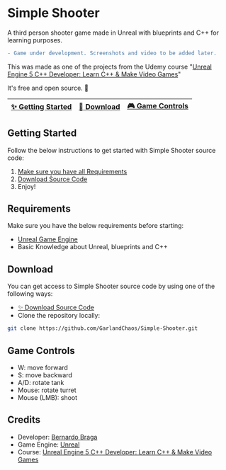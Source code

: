 # Simple Shooter

A third person shooter game made in Unreal with blueprints and C++ for learning purposes.
```diff
- Game under development. Screenshots and video to be added later.
```
This was made as one of the projects from the Udemy course "[Unreal Engine 5 C++ Developer: Learn C++ & Make Video Games](https://www.udemy.com/share/101Weu3@DvrmCJo_qKi26nlbbZidlJkY1pMsT5XeGvDFjCvL_QhySfbnB2bRSGloAR5LWcX9/)"

It's free and open source. :clap:

| [:sparkles: Getting Started](#getting-started) | [:rocket: Download](#download) | [:video_game: Game Controls](#game-controls) |
| --------------- | -------- |  -------- |

## Getting Started

Follow the below instructions to get started with Simple Shooter source code:

1. [Make sure you have all Requirements](#requirements)
2. [Download Source Code](#download)
3. Enjoy!

## Requirements

Make sure you have the below requirements before starting:

- [Unreal Game Engine](https://www.unrealengine.com/)
- Basic Knowledge about Unreal, blueprints and C++

## Download

You can get access to Simple Shooter source code by using one of the following ways:

- [:sparkles: Download Source Code](https://github.com/GarlandChaos/Simple-Shooter/archive/refs/heads/main.zip)
- Clone the repository locally:

```bash
git clone https://github.com/GarlandChaos/Simple-Shooter.git
```

## Game Controls

- W: move forward
- S: move backward
- A/D: rotate tank 
- Mouse: rotate turret
- Mouse (LMB): shoot

## Credits

- Developer: [Bernardo Braga](https://bernardobraga.com/)
- Game Engine: [Unreal](https://www.unrealengine.com/)
- Course: [Unreal Engine 5 C++ Developer: Learn C++ & Make Video Games](https://www.udemy.com/share/101Weu3@DvrmCJo_qKi26nlbbZidlJkY1pMsT5XeGvDFjCvL_QhySfbnB2bRSGloAR5LWcX9/)

